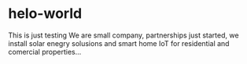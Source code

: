 # helo-world
This is just testing
We are small company, partnerships just started, we install solar enegry solusions and smart home IoT for residential and comercial properties...
